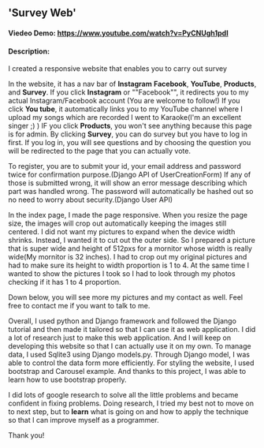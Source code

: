 ## 'Survey Web'

#### Viedeo Demo: https://www.youtube.com/watch?v=PyCNUgh1pdI
#### Description: 

I created a responsive website that enables you to carry out survey

In the website, it has a nav bar of **Instagram** **Facebook**, **YouTube**, **Products**, and **Survey**.
If you click **Instagram** or ""Facebook"", it redirects you to my actual Instagram/Facebook account (You are welcome to follow!)
If you click **You tube**, it automatically links you to my YouTube channel where I upload my songs which are recorded I went to Karaoke(I'm an excellent singer ;) )
IF you click **Products**, you won't see anything because this page is for admin.
By clicking **Survey**, you can do survey but you have to log in first. If you log in, you will see questions and by choosing the question you will be redirected to the page that you can actually vote.

To register, you are to submit your id, your email address and password twice for confirmation purpose.(Django API of UserCreationForm)
If any of those is submitted wrong, it will show an error message describing which part was handled wrong.
The password will automatically be hashed out so no need to worry about security.(Django User API)

In the index page, I made the page responsive.
When you resize the page size, the images will crop out automatically keeping the images still centered.
I did not want my pictures to expand when the device width shrinks. Instead, I wanted it to cut out the outer side. So I prepared a picture that is super wide and height of 512pxs for a mornitor whose width is really wide(My mornitor is 32 inches). I had to crop out my original pictures and had to make sure its height to width proportion is 1 to 4. At the same time I wanted to show the pictures I took so I had to look through my photos checking if it has 1 to 4 proportion.

Down below, you will see more my pictures and my contact as well.
Feel free to contact me if you want to talk to me.

Overall, I used python and Django framework and followed the Django tutorial and then made it tailored so that I can use it as web application.
I did a lot of research just to make this web application. And I will keep on developing this website so that I can actually use it on my own.
To manage data, I used Sqlite3 using Django models.py. Through Django model, I was able to control the data form more efficiently.
For styling the website, I used bootstrap and Carousel example. And thanks to this project, I was able to learn how to use bootstrap properly.

I did lots of google research to solve all the little problems and became confident in fixing problems.
Doing research, I tried my best not to move on to next step, but to **learn** what is going on and how to apply the technique so that I can improve myself as a programmer.

Thank you!
